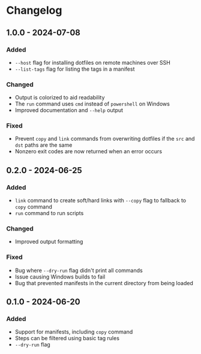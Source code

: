 # Changelog

## 1.0.0 - 2024-07-08

### Added

- `--host` flag for installing dotfiles on remote machines over SSH
- `--list-tags` flag for listing the tags in a manifest

### Changed

- Output is colorized to aid readability
- The `run` command uses `cmd` instead of `powershell` on Windows
- Improved documentation and `--help` output

### Fixed

- Prevent `copy` and `link` commands from overwriting dotfiles if the `src` and
  `dst` paths are the same
- Nonzero exit codes are now returned when an error occurs

## 0.2.0 - 2024-06-25

### Added

- `link` command to create soft/hard links with `--copy` flag to fallback to
  `copy` command
- `run` command to run scripts

### Changed

- Improved output formatting

### Fixed

- Bug where `--dry-run` flag didn't print all commands
- Issue causing Windows builds to fail
- Bug that prevented manifests in the current directory from being loaded

## 0.1.0 - 2024-06-20

### Added

- Support for manifests, including `copy` command
- Steps can be filtered using basic tag rules
- `--dry-run` flag
